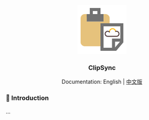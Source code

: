 <div align="center">

![logo.svg](static/img/logo.png)
<h3>ClipSync</h3>

Documentation: English | [中文版](https://github.com/239144498/ClipSync/blob/main/README.md)
</div>

### 📃 Introduction
...